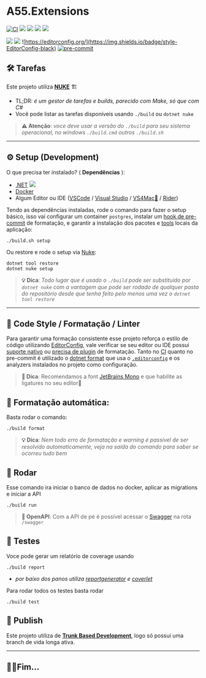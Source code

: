 # A55.Extensions

[![CI](https://github.com/access55/A55.Extensions/actions/workflows/push.yml/badge.svg)](https://github.com/access55/akrualizador/actions/workflows/push.yml)
![](https://access55.github.io/A55.Extensions/lines_badge.svg)
![](https://access55.github.io/A55.Extensions/test_report_badge.svg)
![](https://access55.github.io/A55.Extensions/badge_linecoverage.svg)
![](https://access55.github.io/A55.Extensions/badge_branchcoverage.svg)

![](https://access55.github.io/A55.Extensions/dotnet_version_badge.svg)
![](https://img.shields.io/badge/Lang-C%23-green)
![https://editorconfig.org/](https://img.shields.io/badge/style-EditorConfig-black)
[![pre-commit](https://img.shields.io/badge/pre--commit-enabled-brightgreen?&logoColor=white)](build/Helpers/GitHooks.cs)


## 🛠️ Tarefas

Este projeto utiliza  **[NUKE](https://nuke.build/docs/introduction/)** 🏗️
 * TL;DR: _é um gestor de tarefas e builds, parecido com  Make, só que com C#_
 * Você pode listar as tarefas disponíveis usando `./build` ou `dotnet nuke`
> **⚠️ Atenção**: _voce deve usar a versão do `./build` para seu sistema operacional, no windows `./build.cmd` outros `./build.sh`_

---
## ⚙️ Setup (Development)

O que precisa ter instalado? ( **Dependências** ):

* [.NET](https://dotnet.microsoft.com/en-us/download)  ![](https://access55.github.io/akrualizador/dotnet_version_badge.svg)
* [Docker](https://docs.docker.com/get-docker/)
* Algum Editor ou IDE ([VSCode](https://code.visualstudio.com)
  / [Visual Studio](https://visualstudio.microsoft.com/pt-br/)
  / [VS4Mac🍎](https://visualstudio.microsoft.com/pt-br/vs/mac/) / [Rider](https://www.jetbrains.com/pt-br/rider/))


Tendo as dependências instaladas, rode o comando para fazer o setup básico, isso vai configurar um container `postgres`, instalar um [hook de pre-commit](https://git-scm.com/docs/githooks) de formatação, e garantir a instalação dos pacotes e [tools](https://docs.microsoft.com/pt-br/dotnet/core/tools/global-tools) locais da aplicação:

```shell
./build.sh setup
```
Ou restore e rode o setup via [Nuke](https://nuke.build):

```shell
dotnet tool restore
dotnet nuke setup
```

> **💡 Dica**: _Todo lugar que é usado o `./build` pode ser substituído por `dotnet nuke` com a vantagem que pode ser rodado de qualquer pasta do repositório desde que tenha feito pelo menos uma vez o `dotnet tool restore`_

---
## 📏 Code Style / Formatação / Linter

Para garantir uma formação consistente esse projeto reforça o estilo de código utilizando [EditorConfig](https://editorconfig.org), vale verificar se seu editor ou IDE possui [suporte nativo](https://editorconfig.org/#pre-installed) ou [precisa de plugin](https://editorconfig.org/#download) de formatação.
Tanto no [CI](.github/workflows/push.yml) quanto no pre-commit é utilizado o [dotnet format](https://github.com/dotnet/format) que usa o [`.editorconfig`](.editorconfig) e os analyzers instalados no projeto como configuração.

> **💅 Dica**: Recomendamos a font [JetBrains Mono](https://www.jetbrains.com/pt-br/lp/mono) e que habilite as ligatures no seu editor🎨

## 🔨 Formatação automática:

Basta rodar o comando:
```
./build format
```
> **💡 Dica**: _Nem todo erro de formatação e warning é passível de ser resolvido automaticamente, veja na saída do comando para saber se ocorreu tudo bem_

## 🛫 Rodar

Esse comando ira iniciar o banco de dados no docker, aplicar as migrations e iniciar a API
```
./build run
```

> **📌 OpenAPI**: Com a API de pé é possível acessar o [Swagger](https://swagger.io) na rota `/swagger`

## 🧪 Testes

Voce pode gerar um relatório de coverage usando

```shell
./build report
```
- _por baixo dos panos utiliza [reportgenerator](https://github.com/danielpalme/ReportGenerator) e [coverlet](https://github.com/coverlet-coverage/coverlet)_

Para rodar todos os testes basta rodar
```shell
./build test
```


## 🚀 Publish

Este projeto utiliza de **[Trunk Based Development](http://trunkbaseddevelopment.com/)**, logo só possui uma branch de vida longa ativa.


___
## 🚪🚶Fim...
